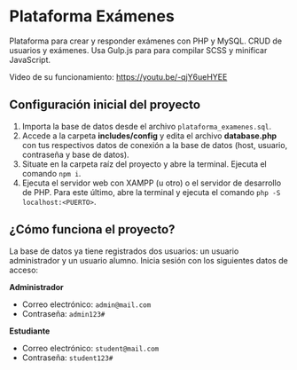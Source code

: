 # Plataforma Exámenes

Plataforma para crear y responder exámenes con PHP y MySQL.
CRUD de usuarios y exámenes. Usa Gulp.js para para compilar SCSS y minificar JavaScript.

Video de su funcionamiento:
https://youtu.be/-qjY6ueHYEE

## Configuración inicial del proyecto

1. Importa la base de datos desde el archivo `plataforma_examenes.sql`.
2. Accede a la carpeta **includes/config** y edita el archivo **database.php** con tus respectivos datos de conexión a la base de datos (host, usuario, contraseña y base de datos).
3. Situate en la carpeta raíz del proyecto y abre la terminal. Ejecuta el comando `npm i`.
4. Ejecuta el servidor web con XAMPP (u otro) o el servidor de desarrollo de PHP. Para este último, abre la terminal y ejecuta el comando `php -S localhost:<PUERTO>`.

## ¿Cómo funciona el proyecto?

La base de datos ya tiene registrados dos usuarios: un usuario administrador y un usuario alumno.
Inicia sesión con los siguientes datos de acceso:

**Administrador**
- Correo electrónico: `admin@mail.com`
- Contraseña: `admin123#`

**Estudiante**
- Correo electrónico: `student@mail.com`
- Contraseña: `student123#`